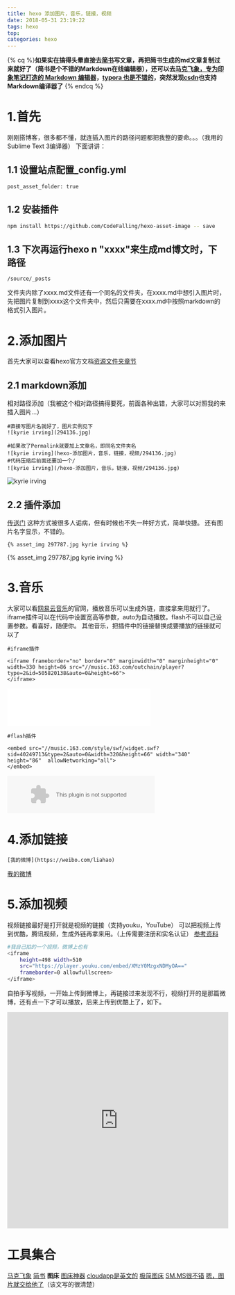 ```yaml
---
title: hexo 添加图片，音乐，链接，视频
date: 2018-05-31 23:19:22
tags: hexo
top:
categories: hexo
---
```

{% cq %}**如果实在搞得头晕直接去[简书](https://www.jianshu.com/)写文章，再把简书生成的md文章复制过来就好了（简书是个不错的Markdown在线编辑器），还可以去[马克飞象，专为印象笔记打造的 Markdown 编辑器](https://maxiang.io/)，[typora 也是不错的](https://www.typora.io/#)，突然发现[csdn](https://www.csdn.net/)也支持Markdown编译器了**
{% endcq %}
<!--more-->

# 1.首先

刚刚搭博客，很多都不懂，就连插入图片的路径问题都把我整的要命。。。（我用的Sublime Text 3编译器）
下面讲讲：
## 1.1 设置站点配置_config.yml
```
post_asset_folder: true
```
## 1.2 安装插件
```bash
npm install https://github.com/CodeFalling/hexo-asset-image -- save
```
## 1.3 下次再运行hexo n "xxxx"来生成md博文时，下路径
```
/source/_posts
```
文件夹内除了xxxx.md文件还有一个同名的文件夹，在xxxx.md中想引入图片时，先把图片复制到xxxx这个文件夹中，然后只需要在xxxx.md中按照markdown的格式引入图片。

# 2.添加图片
首先大家可以查看hexo官方文档[资源文件夹章节](https://hexo.io/zh-cn/docs/asset-folders.html)
## 2.1 markdown添加
相对路径添加（我被这个相对路径搞得要死，前面各种出错，大家可以对照我的来插入图片...）
```
#直接写图片名就好了，图片实例见下
![kyrie irving](294136.jpg)

#如果改了Permalink就要加上文章名，即同名文件夹名
![kyrie irving](hexo-添加图片，音乐，链接，视频/294136.jpg)
#代码压缩后前面还要加一个/
![kyrie irving](/hexo-添加图片，音乐，链接，视频/294136.jpg)

```
![kyrie irving](:category/hexo-添加图片，音乐，链接，视频/294136.jpg)

## 2.2 插件添加
[传送门](https://mr-houzi.github.io/2017/10/24/Hexo-asset-img/
)
这种方式被很多人诟病，但有时候也不失一种好方式，简单快捷。
还有图片名字显示，不错的。
```
{% asset_img 297787.jpg kyrie irving %}
```
{% asset_img 297787.jpg kyrie irving %}

# 3.音乐
大家可以看[网易云音乐](https://music.163.com)的官网，播放音乐可以生成外链，直接拿来用就行了。iframe插件可以在代码中设置宽高等参数，auto为自动播放。flash不可以自己设置参数。看喜好，随便你。
其他音乐，把插件中的链接替换成要播放的链接就可以了
```
#iframe插件

<iframe frameborder="no" border="0" marginwidth="0" marginheight="0" width=330 height=86 src="//music.163.com/outchain/player?type=2&id=505820138&auto=0&height=66">
</iframe>
```
<iframe frameborder="no" border="0" marginwidth="0" marginheight="0" width=330 height=86 src="//music.163.com/outchain/player?type=2&id=505820138&auto=0&height=66">
</iframe>

```
#flash插件

<embed src="//music.163.com/style/swf/widget.swf?sid=40249713&type=2&auto=0&width=320&height=66" width="340" height="86"  allowNetworking="all">
</embed>
```
<embed src="//music.163.com/style/swf/widget.swf?sid=40249713&type=2&auto=0&width=320&height=66" width="340" height="86"  allowNetworking="all">
</embed>

# 4.添加链接

```
[我的微博](https://weibo.com/liahao)
```
[我的微博](https://weibo.com/liahao)

# 5.添加视频
视频链接最好是打开就是视频的链接（支持youku，YouTube）
可以把视频上传到优酷，腾讯视频，生成外链再拿来用。（上传需要注册和实名认证）
[参考资料](https://www.jianshu.com/p/26a7fc7cc185)

```bash
#我自己拍的一个视频，微博上也有
<iframe 
	height=498 width=510 
	src="https://player.youku.com/embed/XMzY0MzgxNDMyOA==" 
	frameborder=0 allowfullscreen>
</iframe>
```
自拍手写视频，一开始上传到微博上，再链接过来发现不行，视频打开的是那篇微博，还有点一下才可以播放，后来上传到优酷上了，如下。
<iframe 
	height=498 width=510 
	src="https://player.youku.com/embed/XMzY0MzgxNDMyOA==" 
	frameborder=0 allowfullscreen>
</iframe>

# 工具集合
[马克飞象](https://maxiang.io/)
[简书](https://www.jianshu.com/)
**图床**
[图床神器](http://mpic.lzhaofu.cn)
[cloudapp是英文的](https://www.getcloudapp.com/)
[极简图床](http://jiantuku.com/#/)
[SM.MS很不错](https://sm.ms/)
[嗯，图片就交给他了](https://sspai.com/post/40499)（该文写的很清楚）